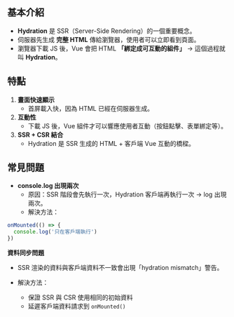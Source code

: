 ## 基本介紹

- **Hydration** 是 SSR（Server-Side Rendering）的一個重要概念。
- 伺服器先生成 **完整 HTML** 傳給瀏覽器，使用者可以立即看到頁面。
- 瀏覽器下載 JS 後，Vue 會把 HTML **「綁定成可互動的組件」** → 這個過程就叫 **Hydration**。

## 特點

1. **畫面快速顯示**
    - 首屏載入快，因為 HTML 已經在伺服器生成。
2. **互動性**
    - 下載 JS 後，Vue 組件才可以響應使用者互動（按鈕點擊、表單綁定等）。
3. **SSR + CSR 結合**
    - Hydration 是 SSR 生成的 HTML + 客戶端 Vue 互動的橋樑。

## 常見問題

-  **console.log 出現兩次**
    - 原因：SSR 階段會先執行一次，Hydration 客戶端再執行一次 → log 出現兩次。
    - 解決方法：

```ts
onMounted(() => {
  console.log('只在客戶端執行')
})
```

**資料同步問題**

- SSR 渲染的資料與客戶端資料不一致會出現「hydration mismatch」警告。
    
- 解決方法：
    - 保證 SSR 與 CSR 使用相同的初始資料
    - 延遲客戶端資料請求到 `onMounted()`